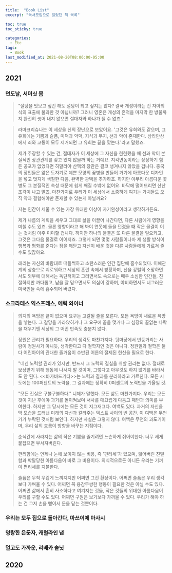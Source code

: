 ```yaml
---
title:  "Book List"
excerpt: "독서모임으로 읽었던 책 목록"

toc: true
toc_sticky: true

categories:
  - Etc
tags:
  - Book
last_modified_at: 2021-08-20T08:06:00-05:00
---
```

## 2021
### 면도날, 서머싯 몸
> "설탕을 맛보고 싶긴 해도 설탕이 되고 싶지는 않다? 결국 개성이라는 건 자아의식의 표출에 불과한 것 아닙니까? 그러니 영혼은 개성의 흔적을 마지막 한 방울까지 완전히 씻어 내지 않으면 절대자와 하나가 될 수 없죠."
  
>  라마크리슈나는 이 세상을 신의 장난으로 보았어요. '그것은 유희와도 같으며, 그 유희에는 기쁨과 슬픔, 미덕과 악덕, 지식과 무지, 선과 악이 존재한다. 삼라만상에서 죄와 고통이 모두 제거되면 그 유희는 끝을 맞는다.'라고 말했죠.
  
>  제가 주장할 수 있는 건, 절대자가 이 세상에 그 자신을 현현했을 때 선과 악이 본질적인 상관관계를 갖고 있지 않을까 하는 거예요. 지각변동이라는 상상하기 힘든 공포가 없었다면 히말라야 산맥의 장관은 결코 생겨나지 않았을 겁니다. 중국의 장인들은 얇은 도자기로 예쁜 모양의 꽃병을 만들어 거기에 아름다운 디자인을 넣고 멋지게 색칠한 다음, 완벽한 광택을 추가하죠. 하지만 아무리 아름다운 꽃병도 그 본질적인 속성 때문에 쉽게 깨질 수밖에 없어요. 바닥에 떨어뜨리면 산산조각이 나고 말죠. 마찬가지로 우리가 이 세상에서 소중하게 여기는 가치들도 오직 악과 결합해야만 존재할 수 있는게 아닐까요?
  
> 저는 인간이 세울 수 있는 가장 위대한 이상이 자기완성이라고 생각하거든요.
  
>  제가 나름의 계획을 세우고 그대로 삶을 이끌어 나간다면, 다른 사람에게 영향을 미칠 수도 있죠. 물론 영향이라고 해 봐야 연못에 돌을 던졌을 때 작은  물결이 이는 것처럼 아주 미미할 겁니다. 하지만 하나의 물결은 또 다른 물결을 일으키고, 그것은 그다음 물결로 이어지죠. 그렇게 되면 몇몇 사람들이나마 제 생활 방식이 행복과 평화를 준다는 점을 깨닫고 자신이 배운 것을 다른 사람들에게 가르쳐 줄 수도 있잖아요.

> 래리는 자신의 바람대로 떠들썩하고 소란스러운 인간 집단에 흡수되었다. 이해관계의 상충으로 괴로워하고 세상의 혼란 속에서 방황하며, 선을 강렬히 소망하면서도 외부에 대해서는 독단적이고 그러면서도 속으로는 매우 소심한 인간들, 친절하지만 까다롭고, 남을 잘 믿으면서도 의심이 강하며, 야비하면서도 너그러운 미국인들 속에 흡수되어 버렸다.

### 소크라테스 익스프레스, 에릭 와이너
  
> 의지의 욕망은 끝이 없으며 요구는 고갈될 줄을 모른다. 모든 욕망이 새로운 욕망을 낳는다. 그 갈망을  가라앉히거나 그 요구에 끝을 맺거나 그 심장의 끝없는 나락을 채우기엔 세상의 그 어떤 만족도 충분치 않다.
  
> 정원은 관리가 필요하다. 우리의 생각도 마찬가지다. 뒷마당에서  빈둥거리는 사람이 정원사가  아니듯, 생각한다고 다 철학자인 것은 아니다. 정원일과 철학은 둘 다 어린아이의 관대한 즐거움이 수반된 어른의 절제된 헌신을 필요로 한다.
  
> "네겐 노력할 권리가 있지만, 반드시 그 노력의 결실을 취할 권리는 없다. 절대로 보상받기 위해 행동에 나서지 말 것이며, 그렇다고 아무것도 하지 않기를 바라서도 안 된다. <<바가바드기타>>는 노력과 결과를 분리하라고 가르친다. 모든 시도에는 100퍼센트의 노력을, 그 결과에는 정확히 0퍼센트의 노력만을 기울일 것.
  
> "모든 진실은 구불구불하다." 니체가 말했다. 모든 삶도 마찬가지다. 우리는 모든 것이 지난 후에야 과거를 돌이켜보며 서사를 매끄럽게 다듬고 패턴과 의미를 부여한다. 하지만 그 당시에는  모든 것이 지그재그다. 여백도 있다. 과거의 자신을 막 모습을 드러낸 미래의 자신과 갈라주는 텍스트 사이의 빈 공간. 이 여백은 무언가가 누락된 것처럼 보인다. 하지만 사실은 그렇지 않다. 여백은 무언의 과도기이며, 우리 삶의 흐름이 방향을 바꾸는 지점이다.
  
> 순식간에 사라지는 삶의 작은 기쁨을 즐기려면 느슨하게 쥐어야한다. 너무 세게 붙잡으면 부서져버린다.
    
> 편리함에는 언제나 눈에 보이지 않는 비용, 즉 '편리세'가 있으며, 잃어버린 친밀함과 박탈당한 아름다움이 바로 그 비용이다. 의식적으로든 아니든 우리는 기꺼이 편리세를 지불한다.

>  슬픔은 무척 무겁게 느껴지지만 어쩌면 그건 환상이다. 어쩌면 슬픔은 우리 생각보다 가벼울 수 있다. 어쩌면 꼭 용감무쌍한 행동이 필요한 것은 아닐 수도 있다. 어쩌면 삶에서 흔히 사소하다고 여겨지는 것들, 작은 것들의 위대한 아름다움이 우리를 구할 수도 있다. 어쩌면 구원은 보기보다 가까울 수 있다. 우리가 해야 하는 건 그저 손을 뻗어서 문을 닫는 것쁜이다.
  
### 우리는 모두 집으로 돌아간다, 마쓰이에 마사시

### 명랑한 은둔자, 캐럴라인 냅

### 멀고도 가까운, 리베카 솔닛


## 2020

